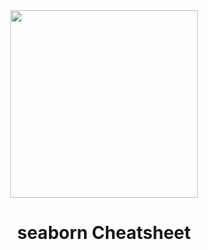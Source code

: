 <div align="center">
  <img src="https://github.com/mwaskom/seaborn/blob/master/doc/_static/logo-mark-lightbg.svg" width="300px"/>
</div>
<h1 align="center">seaborn Cheatsheet</h1>

